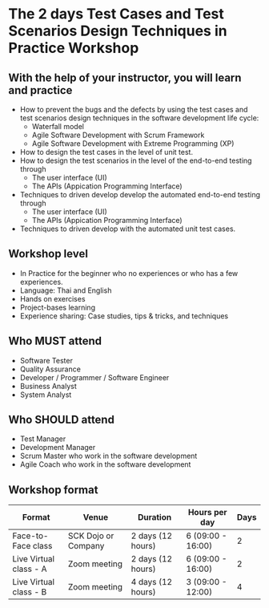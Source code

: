 # The 2 days Test Cases and Test Scenarios Design Techniques in Practice Workshop

## With the help of your instructor, you will learn and practice
* How to prevent the bugs and the defects by using the test cases and test scenarios design techniques in the software development life cycle:
   * Waterfall model
   * Agile Software Development with Scrum Framework
   * Agile Software Development with Extreme Programming (XP)
* How to design the test cases in the level of unit test.
* How to design the test scenarios in the level of the end-to-end testing through 
  * The user interface (UI)
  * The APIs (Appication Programming Interface)
* Techniques to driven develop develop the automated end-to-end testing through 
    * The user interface (UI)
  * The APIs (Appication Programming Interface)
* Techniques to driven develop with the automated unit test cases.

## Workshop level
* In Practice for the beginner who no experiences or who has a few experiences.
* Language: Thai and English
* Hands on exercises
* Project-bases learning
* Experience sharing: Case studies, tips & tricks, and techniques

## Who MUST attend
* Software Tester
* Quality Assurance
* Developer / Programmer / Software Engineer
* Business Analyst
* System Analyst

## Who SHOULD attend
* Test Manager
* Development Manager
* Scrum Master who work in the software development
* Agile Coach who work in the software development

## Workshop format
Format | Venue | Duration | Hours per day | Days |
----- | ----- | ----- | ----- | ----- |
Face-to-Face class | SCK Dojo or Company | 2 days (12 hours) | 6 (09:00 - 16:00) | 2 |
Live Virtual class - A | Zoom meeting | 2 days (12 hours) | 6 (09:00 - 16:00) | 2 |
Live Virtual class - B | Zoom meeting | 4 days (12 hours) | 3 (09:00 - 12:00) | 4 |
